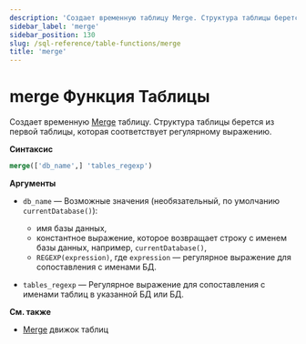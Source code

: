 ```yaml
---
description: 'Создает временную таблицу Merge. Структура таблицы берется из первой таблицы, которая соответствует регулярному выражению.'
sidebar_label: 'merge'
sidebar_position: 130
slug: /sql-reference/table-functions/merge
title: 'merge'
---
```



# merge Функция Таблицы

Создает временную [Merge](../../engines/table-engines/special/merge.md) таблицу. Структура таблицы берется из первой таблицы, которая соответствует регулярному выражению.

**Синтаксис**

```sql
merge(['db_name',] 'tables_regexp')
```
**Аргументы**

- `db_name` — Возможные значения (необязательный, по умолчанию `currentDatabase()`):
    - имя базы данных,
    - константное выражение, которое возвращает строку с именем базы данных, например, `currentDatabase()`,
    - `REGEXP(expression)`, где `expression` — регулярное выражение для сопоставления с именами БД.

- `tables_regexp` — Регулярное выражение для сопоставления с именами таблиц в указанной БД или БД.

**См. также**

- [Merge](../../engines/table-engines/special/merge.md) движок таблиц
